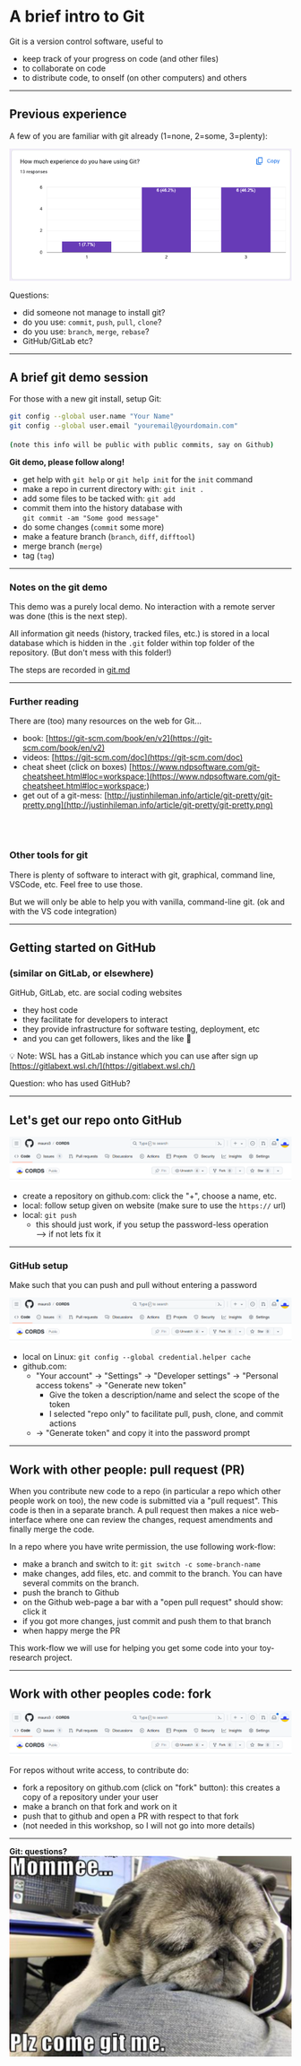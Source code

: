 # A brief intro to Git

Git is a version control software, useful to
- keep track of your progress on code (and other files)
- to collaborate on code
- to distribute code, to onself (on other computers) and others

---
## Previous experience

A few of you are familiar with git already (1=none, 2=some, 3=plenty):

<img src="./resources/git-survey.png" alt="git-survey" width="600"/>

Questions:
- did someone not manage to install git?
- do you use: `commit`, `push`, `pull`, `clone`?
- do you use: `branch`, `merge`, `rebase`?
- GitHub/GitLab etc? <!-- .element: class="fragment" data-fragment-index="1" -->


---

## A brief git demo session


For those with a new git install, setup Git:
```sh
git config --global user.name "Your Name"
git config --global user.email "youremail@yourdomain.com"

(note this info will be public with public commits, say on Github)
```



**Git demo, please follow along!**<!-- .element: class="fragment" data-fragment-index="1" -->

<div class="fragment" data-fragment-index="2">

- get help with `git help` or `git help init` for the `init` command
- make a repo in current directory with: `git init .`
- add some files to be tacked with: `git add`
- commit them into the history database with<br> `git commit -am "Some good message"`
- do some changes (`commit` some more)
- make a feature branch (`branch`, `diff`, `difftool`)
- merge branch (`merge`)
- tag (`tag`)
</div>

---

### Notes on the git demo

This demo was a purely local demo.  No interaction with a remote server was done (this is the next step).

All information git needs (history, tracked files, etc.) is stored in a local database which is hidden in the `.git` folder within top folder of the repository.  (But don't mess with this folder!)

The steps are recorded in [git.md](git.md#the-git-demo-steps)

---

### Further reading

There are (too) many resources on the web for Git...
- book: [https://git-scm.com/book/en/v2](https://git-scm.com/book/en/v2)
- videos: [https://git-scm.com/doc](https://git-scm.com/doc)
- cheat sheet (click on boxes) [https://www.ndpsoftware.com/git-cheatsheet.html#loc=workspace;](https://www.ndpsoftware.com/git-cheatsheet.html#loc=workspace;)
- get out of a git-mess: [http://justinhileman.info/article/git-pretty/git-pretty.png](http://justinhileman.info/article/git-pretty/git-pretty.png)

<br>
<br>

### Other tools for git
There is plenty of software to interact with git, graphical, command line, VSCode, etc.  Feel free to use those.

But we will only be able to help you with vanilla, command-line git. (ok and with the VS code integration)


---
## Getting started on GitHub
###  (similar on GitLab, or elsewhere)

GitHub, GitLab, etc. are social coding websites
- they host code
- they facilitate for developers to interact
- they provide infrastructure for software testing, deployment, etc
- and you can get followers, likes and the like 😬

💡 Note: WSL has a GitLab instance which you can use after sign up\
[https://gitlabext.wsl.ch/](https://gitlabext.wsl.ch/)
<!-- .element: class="fragment" data-fragment-index="1" -->

Question: who has used GitHub?
<!-- .element: class="fragment" data-fragment-index="2" -->

---
## Let's get our repo onto GitHub

![github-bar](./resources/l2_github-bar.png)

- create a repository on github.com: click the "+", choose a name, etc.
- local: follow setup given on website (make sure to use the `https://` url)
- local: `git push`
  - this should just work, if you setup the password-less operation\
    --> if not lets fix it
---

### GitHub setup

Make such that you can push and pull without entering a password

![github-bar](./resources/l2_github-bar.png)

<div class="fragment" data-fragment-index="1">

- local on Linux: `git config --global credential.helper cache`
- github.com:
  - "Your account" -> "Settings" -> "Developer settings" -> "Personal access tokens" -> "Generate new token"
    - Give the token a description/name and select the scope of the token
    - I selected "repo only" to facilitate pull, push, clone, and commit actions
  - -> "Generate token" and copy it into the password prompt
</div>

---

## Work with other people: pull request (PR)

When you contribute new code to a repo (in particular a repo which other people work on too), the new code is submitted via a "pull request".  This code is then in a separate branch.  A pull request then makes a nice web-interface where one can review the changes, request amendments and finally merge the code.

In a repo where you have write permission, the use following work-flow:
- make a branch and switch to it: `git switch -c some-branch-name`
- make changes, add files, etc. and commit to the branch.  You can have several commits on the branch.
- push the branch to Github
- on the Github web-page a bar with a "open pull request" should show: click it
- if you got more changes, just commit and push them to that branch
- when happy merge the PR

This work-flow we will use for helping you get some code into your toy-research project.

---

## Work with other peoples code: fork

![github-bar](./resources/l2_github-bar.png)

For repos without write access, to contribute do:

- fork a repository on github.com (click on "fork" button): this creates a copy of a repository under your user
- make a branch on that fork and work on it
- push that to github and open a PR with respect to that fork
- (not needed in this workshop, so I will not go into more details)


---
**Git: questions?**
![git-me](./resources/l2_git-me.png)
